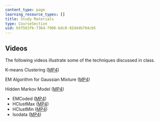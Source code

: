 ```yaml
---
content_type: page
learning_resource_types: []
title: Study Materials
type: CourseSection
uid: b5f563fb-736d-7906-bdc0-92d4db794cb5
---
```


Videos
------

The following videos illustrate some of the techniques discussed in class.

K-means Clustering ([MP4](http://www.archive.org/download/MIT9.913F04/KMeans-220k.mp4))

EM Algorithm for Gaussian Mixture ([MP4](http://www.archive.org/download/MIT9.913F04/FMmix-220k.mp4))

Hidden Markov Model ([MP4](http://www.archive.org/download/MIT9.913F04/EMhmm-220k.mp4))

*   EMCoded ([MP4](http://www.archive.org/download/MIT9.913F04/EMCoded-220k.mp4))
*   HClustMax ([MP4](http://www.archive.org/download/MIT9.913F04/HClustMax-220k.mp4))
*   HClustMin ([MP4](http://www.archive.org/download/MIT9.913F04/HClustMin-220k.mp4))
*   Isodata ([MP4](http://www.archive.org/download/MIT9.913F04/Isodata-220k.mp4))